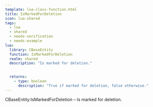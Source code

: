 ```yaml
---
template: lua-class-function.html
title: IsMarkedForDeletion
icon: lua-shared
tags:
  - lua
  - shared
  - needs-verification
  - needs-example
lua:
  library: CBaseEntity
  function: IsMarkedForDeletion
  realm: shared
  description: "Is marked for deletion."
  
  
  returns:
    - type: boolean
      description: "True if marked for deletion, false otherwise."
---
```


<div class="lua__search__keywords">
CBaseEntity:IsMarkedForDeletion &#x2013; Is marked for deletion.
</div>
